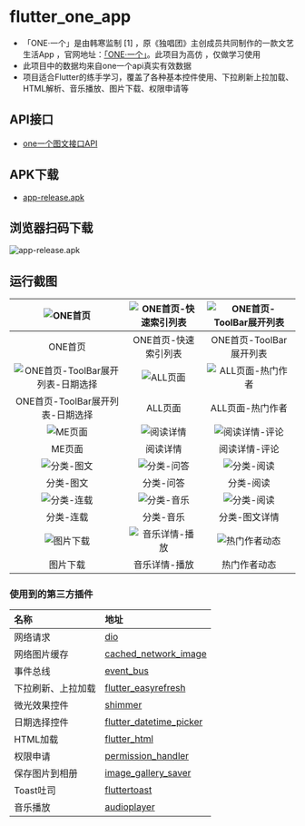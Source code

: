 # flutter_one_app

- 「ONE·一个」是由韩寒监制 [1]  ，原《独唱团》主创成员共同制作的一款文艺生活App ，官网地址：[「ONE·一个」](http://wufazhuce.com/)。此项目为高仿 ，仅做学习使用
- 此项目中的数据均来自one一个api真实有效数据
- 项目适合Flutter的练手学习，覆盖了各种基本控件使用、下拉刷新上拉加载、HTML解析、音乐播放、图片下载、权限申请等


## API接口

- [one一个图文接口API](http://www.limuyang.cc/one-api-collect/#/?id=one%c2%b7%e4%b8%80%e4%b8%aa)

## APK下载
- [app-release.apk](https://github.com/joudev/flutter-one-app/raw/master/apk/app-release.apk)
## 浏览器扫码下载
![app-release.apk](https://github.com/joudev/flutter-one-app/blob/master/screenshots/qrcode.png)

## 运行截图

| ![ONE首页](https://github.com/joudev/flutter-one-app/blob/master/screenshots/Snipaste_2019-10-19_14-52-11.png) | ![ONE首页-快速索引列表](https://github.com/joudev/flutter-one-app/blob/master/screenshots/Snipaste_2019-10-19_14-52-25.png) | ![ONE首页-ToolBar展开列表](https://github.com/joudev/flutter-one-app/blob/master/screenshots/Snipaste_2019-10-19_14-52-43.png) |
| :----------------------------------------------------------: | :----------------------------------------------------------: | :----------------------------------------------------------: |
|                           ONE首页                            |                     ONE首页-快速索引列表                     |                   ONE首页-ToolBar展开列表                    |
| ![ONE首页-ToolBar展开列表-日期选择](https://github.com/joudev/flutter-one-app/blob/master/screenshots/Snipaste_2019-10-19_14-52-49.png) | ![ALL页面](https://github.com/joudev/flutter-one-app/blob/master/screenshots/Snipaste_2019-10-19_14-53-00.png) | ![ALL页面-热门作者](https://github.com/joudev/flutter-one-app/blob/master/screenshots/Snipaste_2019-10-19_14-53-05.png) |
|               ONE首页-ToolBar展开列表-日期选择               |                           ALL页面                            |                       ALL页面-热门作者                       |
| ![ME页面](https://github.com/joudev/flutter-one-app/blob/master/screenshots/Snipaste_2019-10-19_14-53-09.png) | ![阅读详情](https://github.com/joudev/flutter-one-app/blob/master/screenshots/Snipaste_2019-10-19_14-53-17.png) | ![阅读详情-评论](https://github.com/joudev/flutter-one-app/blob/master/screenshots/Snipaste_2019-10-19_14-53-37.png) |
|                            ME页面                            |                           阅读详情                           |                        阅读详情-评论                         |
| ![分类-图文](https://github.com/joudev/flutter-one-app/blob/master/screenshots/Snipaste_2019-10-19_14-53-48.png) | ![分类-问答](https://github.com/joudev/flutter-one-app/blob/master/screenshots/Snipaste_2019-10-19_14-53-53.png) | ![分类-阅读](https://github.com/joudev/flutter-one-app/blob/master/screenshots/Snipaste_2019-10-19_14-54-12.png) |
|                          分类-图文                           |                          分类-问答                           |                          分类-阅读                           |
| ![分类-连载](https://github.com/joudev/flutter-one-app/blob/master/screenshots/Snipaste_2019-10-19_14-54-16.png) | ![分类-音乐](https://github.com/joudev/flutter-one-app/blob/master/screenshots/Snipaste_2019-10-19_14-54-20.png) | ![分类-阅读](https://github.com/joudev/flutter-one-app/blob/master/screenshots/Snipaste_2019-10-19_14-54-35.png) |
|                          分类-连载                           |                          分类-音乐                           |                        分类-图文详情                         |
| ![图片下载](https://github.com/joudev/flutter-one-app/blob/master/screenshots/Snipaste_2019-10-19_14-54-50.png) | ![音乐详情-播放](https://github.com/joudev/flutter-one-app/blob/master/screenshots/Snipaste_2019-10-19_14-55-25.png) | ![热门作者动态](https://github.com/joudev/flutter-one-app/blob/master/screenshots/Snipaste_2019-10-19_14-55-45.png) |
|                           图片下载                           |                        音乐详情-播放                         |                         热门作者动态                         |

### 使用到的第三方插件


| 名称               | 地址                                                         |
| :----------------- | :----------------------------------------------------------- |
| 网络请求           | [dio](https://pub.dev/packages/dio)                          |
| 网络图片缓存       | [cached_network_image](https://pub.dev/packages/cached_network_image) |
| 事件总线           | [event_bus](https://pub.dev/packages/event_bus)              |
| 下拉刷新、上拉加载 | [flutter_easyrefresh](https://pub.dev/packages/flutter_easyrefresh) |
| 微光效果控件       | [shimmer](https://pub.dev/packages/shimmer)                  |
| 日期选择控件       | [flutter_datetime_picker](https://pub.dev/packages/flutter_datetime_picker) |
| HTML加载           | [flutter_html](https://pub.dev/packages/flutter_html)        |
| 权限申请           | [permission_handler](https://pub.dev/packages/permission_handler) |
| 保存图片到相册     | [image_gallery_saver](https://pub.dev/packages/image_gallery_saver) |
| Toast吐司          | [fluttertoast](https://pub.dev/packages/fluttertoast)        |
| 音乐播放           | [audioplayer](https://pub.dev/packages/audioplayer)          |

